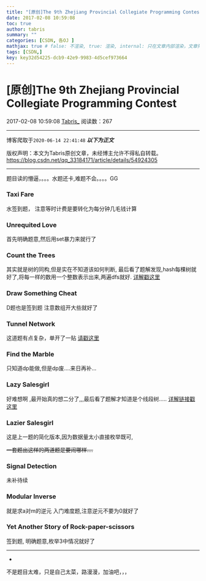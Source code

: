 ```yaml
---
title: "[原创]The 9th Zhejiang Provincial Collegiate Programming Contest"
date: 2017-02-08 10:59:08
toc: true
author: tabris
summary: ""
categories: [CSDN, 各OJ ]
mathjax: true # false: 不渲染, true: 渲染, internal: 只在文章内部渲染，文章列表中不渲染
tags: [CSDN,]
key: key32d54225-dcb9-42e9-9983-4d5cef973664
---
```


# [原创]The 9th Zhejiang Provincial Collegiate Programming Contest

2017-02-08 10:59:08  [Tabris_](https://me.csdn.net/qq_33184171) 阅读数：267

---

博客爬取于`2020-06-14 22:41:48`
***以下为正文***

版权声明：本文为Tabris原创文章，未经博主允许不得私自转载。
https://blog.csdn.net/qq_33184171/article/details/54924305

<!-- more -->

---

题目读的懵逼，。。。水题还卡,难题不会。。。。GG

###  Taxi Fare

水签到题，
注意等时计费是要转化为每分钟几毛钱计算

###  Unrequited Love

首先明确题意,然后用set暴力来就行了

### Count the Trees

其实就是树的同构,但是实在不知道该如何判断,
最后看了题解发现,hash每棵树就好了,将每一样的数用一个整数表示出来,两遍dfs就好.
[详解戳这里](http://www.cnblogs.com/Griselda/archive/2012/09/11/2680515.html)

### Draw Something Cheat

D题也是签到题
注意数组开大些就好了

### Tunnel Network

这道题有点复杂，单开了一贴
[请戳这里](http://blog.csdn.net/qq_33184171/article/details/54914010)

### Find the Marble

只知道dp能做,但是dp废....来日再补...

### Lazy Salesgirl

好难想啊 ,最开始真的想二分了,,,最后看了题解才知道是个线段树.....
[详解链接戳这里](http://www.cnblogs.com/wuyiqi/archive/2012/04/28/2474672.html)

### Lazier Salesgirl

这是上一题的简化版本,因为数据量太小直接枚举既可,

~~一套题出这样的两道题是要闹哪样....~~

### Signal Detection

未补待续

### Modular Inverse

就是求a对m的逆元
入门难度题,注意逆元不要为0就好了

### Yet Another Story of Rock-paper-scissors

签到题,
明确题意,枚举3中情况就好了



--------------------------------------------------------------------------------------------------
-

不是题目太难，只是自己太菜，路漫漫，加油吧，，，